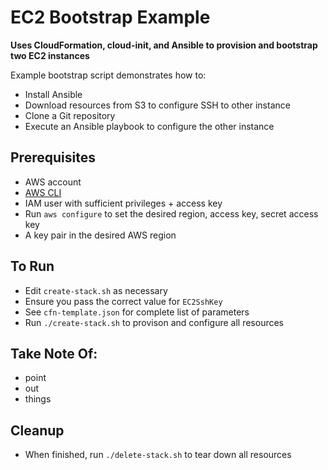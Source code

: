 # EC2 Bootstrap Example 

**Uses CloudFormation, cloud-init, and Ansible to provision and bootstrap two EC2 instances**

Example bootstrap script demonstrates how to:

* Install Ansible
* Download resources from S3 to configure SSH to other instance
* Clone a Git repository
* Execute an Ansible playbook to configure the other instance

## Prerequisites

* AWS account
* [AWS CLI](https://aws.amazon.com/cli/)
* IAM user with sufficient privileges + access key
* Run `aws configure` to set the desired region, access key, secret access key
* A key pair in the desired AWS region

## To Run

* Edit `create-stack.sh` as necessary
 * Ensure you pass the correct value for `EC2SshKey`
 * See `cfn-template.json` for complete list of parameters
* Run `./create-stack.sh` to provison and configure all resources

## Take Note Of:

* point
* out
* things

## Cleanup

* When finished, run `./delete-stack.sh` to tear down all resources
